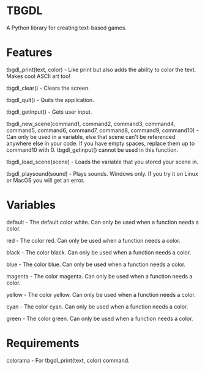 # TBGDL
A Python library for creating text-based games.

# Features
tbgdl_print(text, color) - Like print but also adds the ability to color the text. Makes cool ASCII art too!

tbgdl_clear() - Clears the screen.

tbgdl_quit() - Quits the application.

tbgdl_getinput() - Gets user input.

tbgdl_new_scene(command1, command2, command3, command4, command5, command6, command7, command8, command9, command10) - Can only be used in a variable, else that scene can't be referenced anywhere else in your code. If you have empty spaces, replace them up to command10 with 0. tbgdl_getinput() cannot be used in this function.

tbgdl_load_scene(scene) - Loads the variable that you stored your scene in.

tbgdl_playsound(sound) - Plays sounds. Windows only. If you try it on Linux or MacOS you will get an error.

# Variables
default - The default color white. Can only be used when a function needs a color.

red - The color red. Can only be used when a function needs a color.

black - The color black. Can only be used when a function needs a color.

blue - The color blue. Can only be used when a function needs a color.

magenta - The color magenta. Can only be used when a function needs a color.

yellow - The color yellow. Can only be used when a function needs a color.

cyan - The color cyan. Can only be used when a function needs a color.

green - The color green. Can only be used when a function needs a color.

# Requirements

colorama - For tbgdl_print(text, color) command.
